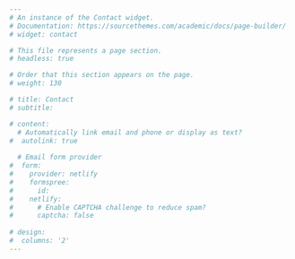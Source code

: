 ```yaml
---
# An instance of the Contact widget.
# Documentation: https://sourcethemes.com/academic/docs/page-builder/
# widget: contact

# This file represents a page section.
# headless: true

# Order that this section appears on the page.
# weight: 130

# title: Contact
# subtitle:

# content:
  # Automatically link email and phone or display as text?
#  autolink: true
  
  # Email form provider
#  form:
#    provider: netlify
#    formspree:
#      id:
#    netlify:
#      # Enable CAPTCHA challenge to reduce spam?
#      captcha: false
  
# design:
#  columns: '2'
---
```

